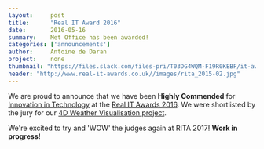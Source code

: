 ```yaml
---
layout:     post
title:      "Real IT Award 2016"
date:       2016-05-16
summary:    Met Office has been awarded!
categories: ['announcements']
author: 	Antoine de Daran
project:    none
thumbnail: "https://files.slack.com/files-pri/T03DG4WQM-F19R0KEBF/it-award.jpg"
header: "http://www.real-it-awards.co.uk//images/rita_2015-02.jpg"
---
```


We are proud to announce that we have been **Highly Commended** for [Innovation in Technology](http://www.real-it-awards.co.uk//categories.html) at the [Real IT Awards 2016](http://www.real-it-awards.co.uk//index.html). We were shortlisted by the jury for our [4D Weather Visualisation project](http://www.informaticslab.co.uk/projects/three-d-vis.html).

We're excited to try and 'WOW' the judges again at RITA 2017! **Work in progress!**
